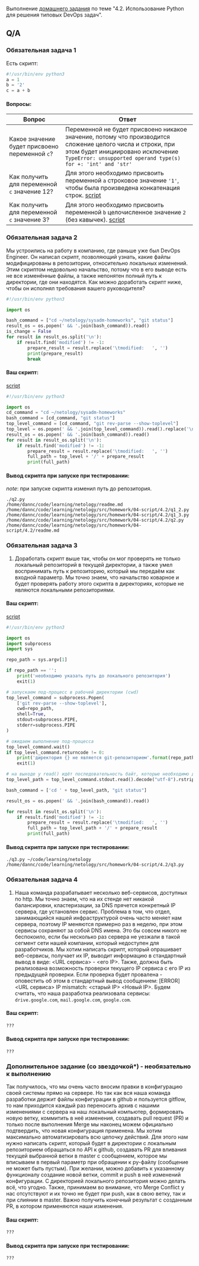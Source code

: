Выполнение [домашнего задания](https://github.com/netology-code/sysadm-homeworks/blob/devsys10/04-script-02-py/README.md) 
по теме "4.2. Использование Python для решения типовых DevOps задач".

## Q/A

### Обязательная задача 1

Есть скрипт:
```python
#!/usr/bin/env python3
a = 1
b = '2'
c = a + b
```

#### Вопросы:
| Вопрос                                         | Ответ                                                                                                                                                                                                          |
|------------------------------------------------|----------------------------------------------------------------------------------------------------------------------------------------------------------------------------------------------------------------|
| Какое значение будет присвоено переменной `c`? | Переменной не будет присвоено никакое значение, потому что производится сложение целого числа и строки, при этом будет инициировано исключение `TypeError: unsupported operand type(s) for +: 'int' and 'str'` |
| Как получить для переменной `c` значение 12?   | Для этого необходимо присвоить переменной `a` строковое значение `'1'`, чтобы была произведена конкатенация строк. [script](./q1_2.py)                                                                         |
| Как получить для переменной `c` значение 3?    | Для этого необходимо присвоить переменной `b` целочисленное значение `2` (без кавычек). [script](./q1_3.py)                                                                                                    |

### Обязательная задача 2
Мы устроились на работу в компанию, где раньше уже был DevOps Engineer. Он написал скрипт, позволяющий узнать, какие файлы модифицированы в репозитории, относительно локальных изменений. Этим скриптом недовольно начальство, потому что в его выводе есть не все изменённые файлы, а также непонятен полный путь к директории, где они находятся. Как можно доработать скрипт ниже, чтобы он исполнял требования вашего руководителя?

```python
#!/usr/bin/env python3

import os

bash_command = ["cd ~/netology/sysadm-homeworks", "git status"]
result_os = os.popen(' && '.join(bash_command)).read()
is_change = False
for result in result_os.split('\n'):
    if result.find('modified') != -1:
        prepare_result = result.replace('\tmodified:   ', '')
        print(prepare_result)
        break
```

#### Ваш скрипт:

[script](./q2.py)

```python
#!/usr/bin/env python3

import os
cd_command = "cd ~/netology/sysadm-homeworks"
bash_command = [cd_command, "git status"]
top_level_command = [cd_command, "git rev-parse --show-toplevel"]
top_level = os.popen(' && '.join(top_level_command)).read().replace('\n', '')
result_os = os.popen(' && '.join(bash_command)).read()
for result in result_os.split('\n'):
    if result.find('modified') != -1:
        prepare_result = result.replace('\tmodified:   ', '')
        full_path = top_level + '/' + prepare_result
        print(full_path)
```

#### Вывод скрипта при запуске при тестировании:

_note_: при запуске скрипта изменил путь до репозитория.
```
./q2.py
/home/dannc/code/learning/netology/readme.md
/home/dannc/code/learning/netology/src/homework/04-script/4.2/q1_2.py
/home/dannc/code/learning/netology/src/homework/04-script/4.2/q1_3.py
/home/dannc/code/learning/netology/src/homework/04-script/4.2/q2.py
/home/dannc/code/learning/netology/src/homework/04-script/4.2/readme.md

```

### Обязательная задача 3
1. Доработать скрипт выше так, чтобы он мог проверять не только локальный репозиторий в текущей директории, а также умел воспринимать путь к репозиторию, который мы передаём как входной параметр. Мы точно знаем, что начальство коварное и будет проверять работу этого скрипта в директориях, которые не являются локальными репозиториями.

#### Ваш скрипт:

[script](./q3.py)

```python
#!/usr/bin/env python3

import os
import subprocess
import sys

repo_path = sys.argv[1]

if repo_path == '':
    print('необходимо указать путь до локального репозитория')
    exit(1)

# запускаем под-процесс в рабочей директории (cwd)
top_level_command = subprocess.Popen(
    ['git rev-parse --show-toplevel'],
    cwd=repo_path,
    shell=True,
    stdout=subprocess.PIPE,
    stderr=subprocess.PIPE
)

# ожидаем выполнение под-процесса
top_level_command.wait()
if top_level_command.returncode != 0:
    print('директория {} не является git-репозиторием'.format(repo_path))
    exit(1)

# на выходе у read() идёт последовательность байт, которые необходимо декодировать в строку
top_level_path = top_level_command.stdout.read().decode("utf-8").rstrip()

bash_command = ['cd ' + top_level_path, "git status"]

result_os = os.popen(' && '.join(bash_command)).read()

for result in result_os.split('\n'):
    if result.find('modified') != -1:
        prepare_result = result.replace('\tmodified:   ', '')
        full_path = top_level_path + '/' + prepare_result
        print(full_path)

```

#### Вывод скрипта при запуске при тестировании:
```
./q3.py ~/code/learning/netology
/home/dannc/code/learning/netology/src/homework/04-script/4.2/q3.py
```

### Обязательная задача 4
1. Наша команда разрабатывает несколько веб-сервисов, доступных по http. Мы точно знаем, что на их стенде нет никакой балансировки, кластеризации, за DNS прячется конкретный IP сервера, где установлен сервис. Проблема в том, что отдел, занимающийся нашей инфраструктурой очень часто меняет нам сервера, поэтому IP меняются примерно раз в неделю, при этом сервисы сохраняют за собой DNS имена. Это бы совсем никого не беспокоило, если бы несколько раз сервера не уезжали в такой сегмент сети нашей компании, который недоступен для разработчиков. Мы хотим написать скрипт, который опрашивает веб-сервисы, получает их IP, выводит информацию в стандартный вывод в виде: <URL сервиса> - <его IP>. Также, должна быть реализована возможность проверки текущего IP сервиса c его IP из предыдущей проверки. Если проверка будет провалена - оповестить об этом в стандартный вывод сообщением: [ERROR] <URL сервиса> IP mismatch: <старый IP> <Новый IP>. Будем считать, что наша разработка реализовала сервисы: `drive.google.com`, `mail.google.com`, `google.com`.

#### Ваш скрипт:
```python
???
```

#### Вывод скрипта при запуске при тестировании:
```
???
```

### Дополнительное задание (со звездочкой*) - необязательно к выполнению

Так получилось, что мы очень часто вносим правки в конфигурацию своей системы прямо на сервере. 
Но так как вся наша команда разработки держит файлы конфигурации в github и пользуется gitflow,
то нам приходится каждый раз переносить архив с нашими изменениями с сервера на наш локальный компьютер,
формировать новую ветку, коммитить в неё изменения, создавать pull request (PR) и только после выполнения Merge мы наконец можем официально подтвердить,
что новая конфигурация применена. Мы хотим максимально автоматизировать всю цепочку действий.
Для этого нам нужно написать скрипт, который будет в директории с локальным репозиторием обращаться по API к github,
создавать PR для вливания текущей выбранной ветки в master с сообщением, которое мы вписываем в первый параметр при обращении к py-файлу (сообщение не может быть пустым).
При желании, можно добавить к указанному функционалу создание новой ветки, commit и push в неё изменений конфигурации.
С директорией локального репозитория можно делать всё, что угодно.
Также, принимаем во внимание, что Merge Conflict у нас отсутствуют и их точно не будет при push, как в свою ветку, так и при слиянии в master.
Важно получить конечный результат с созданным PR, в котором применяются наши изменения. 

#### Ваш скрипт:
```python
???
```

#### Вывод скрипта при запуске при тестировании:
```
???
```